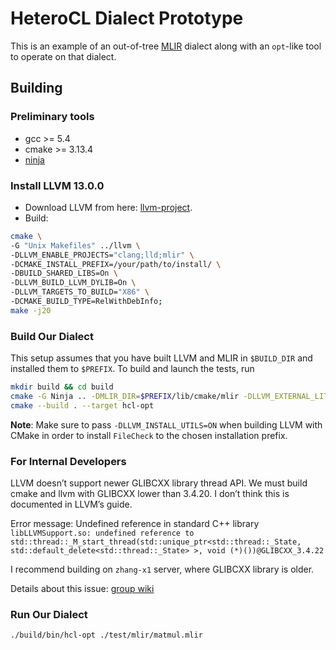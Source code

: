 # HeteroCL Dialect Prototype

This is an example of an out-of-tree [MLIR](https://mlir.llvm.org/) dialect along with an  `opt`-like tool to operate on that dialect.

## Building

### Preliminary tools
- gcc >= 5.4
- cmake >= 3.13.4
- [ninja](https://ninja-build.org)

### Install LLVM 13.0.0
- Download LLVM from here: [llvm-project](https://github.com/llvm/llvm-project/releases/tag/llvmorg-13.0.0).
- Build:
```sh
cmake \
-G "Unix Makefiles" ../llvm \
-DLLVM_ENABLE_PROJECTS="clang;lld;mlir" \
-DCMAKE_INSTALL_PREFIX=/your/path/to/install/ \
-DBUILD_SHARED_LIBS=On \
-DLLVM_BUILD_LLVM_DYLIB=On \
-DLLVM_TARGETS_TO_BUILD="X86" \
-DCMAKE_BUILD_TYPE=RelWithDebInfo;
make -j20
```
### Build Our Dialect
This setup assumes that you have built LLVM and MLIR in `$BUILD_DIR` and installed them to `$PREFIX`. To build and launch the tests, run
```sh
mkdir build && cd build
cmake -G Ninja .. -DMLIR_DIR=$PREFIX/lib/cmake/mlir -DLLVM_EXTERNAL_LIT=$BUILD_DIR/bin/llvm-lit
cmake --build . --target hcl-opt
```
**Note**: Make sure to pass `-DLLVM_INSTALL_UTILS=ON` when building LLVM with CMake in order to install `FileCheck` to the chosen installation prefix.

### For Internal Developers
LLVM doesn’t support newer GLIBCXX library thread API. We must build cmake and llvm with GLIBCXX lower than 3.4.20. I don’t think this is documented in LLVM’s guide. 

Error message: Undefined reference in standard C++ library
`libLLVMSupport.so: undefined reference to std::thread::_M_start_thread(std::unique_ptr<std::thread::_State, std::default_delete<std::thread::_State> >, void (*)())@GLIBCXX_3.4.22`

I recommend building on `zhang-x1` server, where GLIBCXX library is older.

Details about this issue: [group wiki](https://zhang-21.ece.cornell.edu/doku.php?id=research:personal:niansongzhang:tools:dylib)

### Run Our Dialect
```sh
./build/bin/hcl-opt ./test/mlir/matmul.mlir
```